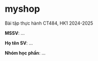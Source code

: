 # myshop

Bài tập thực hành CT484, HK1 2024-2025

**MSSV**: ...

**Họ tên SV**: ...

**Nhóm học phần**: ...
